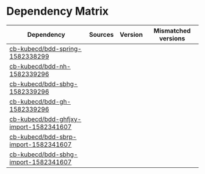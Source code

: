 # Dependency Matrix

Dependency | Sources | Version | Mismatched versions
---------- | ------- | ------- | -------------------
[cb-kubecd/bdd-spring-1582338299](https://github.com/cb-kubecd/bdd-spring-1582338299.git) |  | []() | 
[cb-kubecd/bdd-nh-1582339296](https://github.com/cb-kubecd/bdd-nh-1582339296.git) |  | []() | 
[cb-kubecd/bdd-sbhg-1582339296](https://github.com/cb-kubecd/bdd-sbhg-1582339296.git) |  | []() | 
[cb-kubecd/bdd-gh-1582339296](https://github.com/cb-kubecd/bdd-gh-1582339296.git) |  | []() | 
[cb-kubecd/bdd-ghfjxy-import-1582341607](https://github.com/cb-kubecd/bdd-ghfjxy-import-1582341607.git) |  | []() | 
[cb-kubecd/bdd-sbrp-import-1582341607](https://github.com/cb-kubecd/bdd-sbrp-import-1582341607.git) |  | []() | 
[cb-kubecd/bdd-sbhg-import-1582341607](https://github.com/cb-kubecd/bdd-sbhg-import-1582341607.git) |  | []() | 
